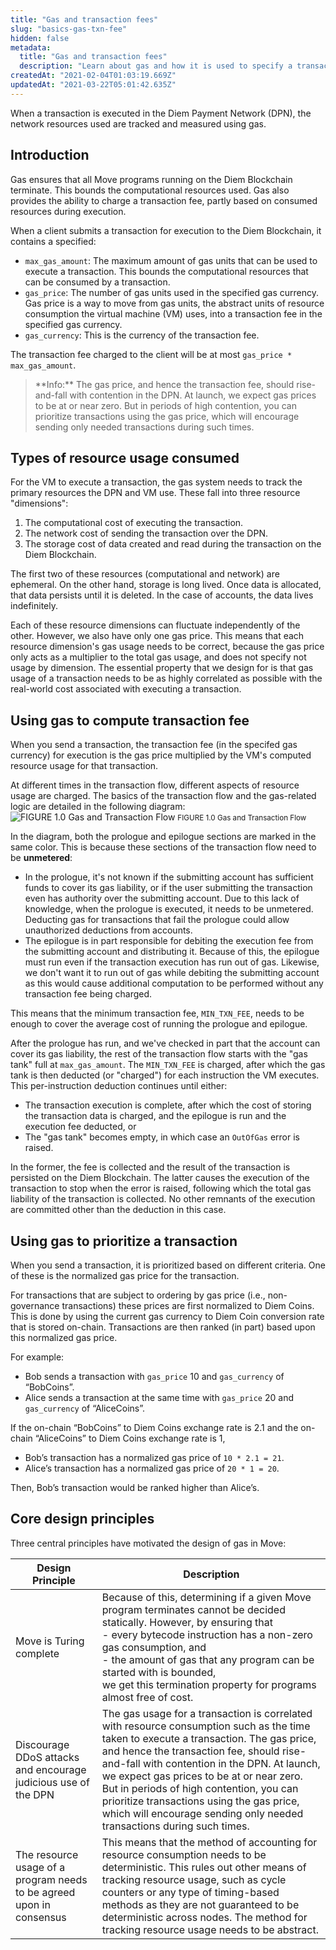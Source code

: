 ```yaml
---
title: "Gas and transaction fees"
slug: "basics-gas-txn-fee"
hidden: false
metadata: 
  title: "Gas and transaction fees"
  description: "Learn about gas and how it is used to specify a transaction fee in the Diem Payment Network"
createdAt: "2021-02-04T01:03:19.669Z"
updatedAt: "2021-03-22T05:01:42.635Z"
---
```

When a transaction is executed in the Diem Payment Network (DPN), the network resources used are tracked and measured using gas. 

## Introduction

Gas ensures that all Move programs running on the Diem Blockchain terminate. This bounds the computational resources used. Gas also provides the ability to charge a transaction fee, partly based on consumed resources during execution.

When a client submits a transaction for execution to the Diem Blockchain, it contains a specified:

* `max_gas_amount`: The maximum amount of gas units that can be used to execute a transaction. This bounds the computational resources that can be consumed by a transaction.
* `gas_price`: The number of gas units used in the specified gas currency. Gas price is a way to move from gas units, the abstract units of resource consumption the virtual machine (VM) uses, into a transaction fee in the specified gas currency.
* `gas_currency`: This is the currency of the transaction fee.

The transaction fee charged to the client will be at most `gas_price * max_gas_amount`.
<blockquote className="block_note block_note_info">
 **Info:** The gas price, and hence the transaction fee, should rise-and-fall with contention in the DPN. At launch, we expect gas prices to be at or near zero. But in periods of high contention, you can prioritize transactions using the gas price, which will encourage sending only needed transactions during such times. 
</blockquote>

## Types of resource usage consumed

For the VM to execute a transaction, the gas system needs to track the primary resources the DPN and VM use. These fall into three resource "dimensions":

1. The computational cost of executing the transaction.
2. The network cost of sending the transaction over the DPN.
3. The storage cost of data created and read during the transaction on the Diem Blockchain. 

The first two of these resources (computational and network) are ephemeral. On the other hand, storage is long lived. Once data is allocated, that data persists until it is deleted. In the case of accounts, the data lives indefinitely.

Each of these resource dimensions can fluctuate independently of the other. However, we also have only one gas price. This means that each resource dimension's gas usage needs to be correct, because the gas price only acts as a multiplier to the total gas usage, and does not specify not usage by dimension. The essential property that we design for is that gas usage of a transaction needs to be as highly correlated as possible with the real-world cost associated with executing a transaction.

## Using gas to compute transaction fee

When you send a transaction, the transaction fee (in the specifed gas currency) for execution is the gas price multiplied by the VM's computed resource usage for that transaction. 

At different times in the transaction flow, different aspects of resource usage are charged. The basics of the transaction flow and the gas-related logic are detailed in the following diagram:
![FIGURE 1.0 Gas and Transaction Flow](https://files.readme.io/7ecf095-using-gas.svg)
<small className="figure">FIGURE 1.0 Gas and Transaction Flow</small>




In the diagram, both the prologue and epilogue sections are marked in the same color. This is because these sections of the transaction flow need to be **unmetered**:
* In the prologue, it's not known if the submitting account has sufficient funds to cover its gas liability, or if the user submitting the transaction even has authority over the submitting account. Due to this lack of knowledge, when the prologue is executed, it needs to be unmetered. Deducting gas for transactions that fail the prologue could allow unauthorized deductions from accounts.
* The epilogue is in part responsible for debiting the execution fee from the submitting account and distributing it. Because of this, the epilogue must run even if the transaction execution has run out of gas. Likewise, we don't want it to run out of gas while debiting the submitting account as this would cause additional computation to be performed without any transaction fee being charged.

This means that the minimum transaction fee, `MIN_TXN_FEE`, needs to be enough to cover the average cost of running the prologue and epilogue. 

After the prologue has run, and we've checked in part that the account can cover its gas liability, the rest of the transaction flow starts with the "gas tank" full at `max_gas_amount`. The `MIN_TXN_FEE` is charged, after which the gas tank is then deducted (or "charged") for each instruction the VM executes. This per-instruction deduction continues until either:
* The transaction execution is complete, after which the cost of storing the transaction data is charged, and the epilogue is run and the execution fee deducted, or
* The "gas tank" becomes empty, in which case an `OutOfGas` error is raised.

In the former, the fee is collected and the result of the transaction is persisted on the Diem Blockchain. The latter causes the execution of the transaction to stop when the error is raised, following which the total gas liability of the transaction is collected. No other remnants of the execution are committed other than the deduction in this case.

## Using gas to prioritize a transaction

When you send a transaction, it is prioritized based on different criteria. One of these is the normalized gas price for the transaction. 

For transactions that are subject to ordering by gas price (i.e., non-governance transactions) these prices are first normalized to Diem Coins. This is done by using the current gas currency to Diem Coin conversion rate that is stored on-chain. Transactions are then ranked (in part) based upon this normalized gas price.

For example:

* Bob sends a transaction with `gas_price` 10 and `gas_currency` of “BobCoins”.
* Alice sends a transaction at the same time with `gas_price` 20 and `gas_currency` of “AliceCoins”.

If the on-chain “BobCoins” to Diem Coins exchange rate is 2.1 and the on-chain “AliceCoins” to Diem Coins exchange rate is 1,
* Bob’s transaction has a normalized gas price of `10 * 2.1 = 21`.
* Alice’s transaction has a normalized gas price of `20 * 1 = 20`.

Then, Bob’s transaction would be ranked higher than Alice’s.

## Core design principles
Three central principles have motivated the design of gas in Move: 

| Design Principle | Description |
| ---------- | ---------- |
| Move is Turing complete | Because of this, determining if a given Move program terminates cannot be decided statically. However, by ensuring that <br/>  - every bytecode instruction has a non-zero gas consumption, and <br/>  - the amount of gas that any program can be started with is bounded, <br/>  we get this termination property for programs almost free of cost. |
| Discourage DDoS attacks and encourage judicious use of the DPN | The gas usage for a transaction is correlated with resource consumption such as the time taken to execute a transaction. The gas price, and hence the transaction fee, should rise-and-fall with contention in the DPN. At launch, we expect gas prices to be at or near zero. But in periods of high contention, you can prioritize transactions using the gas price, which will encourage sending only needed transactions during such times. |
| The resource usage of a program needs to be agreed upon in consensus | This means that the method of accounting for resource consumption needs to be deterministic. This rules out other means of tracking resource usage, such as cycle counters or any type of timing-based methods as they are not guaranteed to be deterministic across nodes. The method for tracking resource usage needs to be abstract. |
